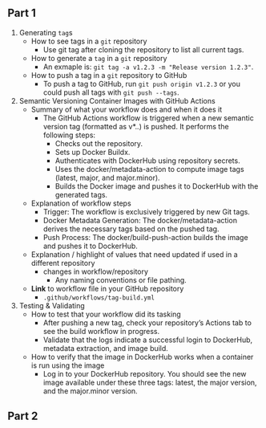 ## Part 1

1. Generating `tag`s 
    - How to see tags in a `git` repository
        - Use git tag after cloning the repository to list all current tags.
    - How to generate a `tag` in a `git` repository
        - An exmaple is: `git tag -a v1.2.3 -m "Release version 1.2.3"`.
    - How to push a tag in a `git` repository to GitHub
        - To push a tag to GitHub, run `git push origin v1.2.3` or you could push all tags with `git push --tags`.
2. Semantic Versioning Container Images with GitHub Actions
    - Summary of what your workflow does and when it does it
        - The GitHub Actions workflow is triggered when a new semantic version tag (formatted as v*.*.*) is pushed. It performs the following steps:
            - Checks out the repository.
            - Sets up Docker Buildx.
            - Authenticates with DockerHub using repository secrets.
            - Uses the docker/metadata-action to compute image tags (latest, major, and major.minor).
            - Builds the Docker image and pushes it to DockerHub with the generated tags.
    - Explanation of workflow steps
        - Trigger: The workflow is exclusively triggered by new Git tags.
        - Docker Metadata Generation: The docker/metadata-action derives the necessary tags based on the pushed tag.
        - Push Process: The docker/build-push-action builds the image and pushes it to DockerHub.
    - Explanation / highlight of values that need updated if used in a different repository
        - changes in workflow/repository
            - Any naming conventions or file pathing.
    - **Link** to workflow file in your GitHub repository
        - `.github/workflows/tag-build.yml`
3. Testing & Validating
    - How to test that your workflow did its tasking
        - After pushing a new tag, check your repository’s Actions tab to see the build workflow in progress.
        - Validate that the logs indicate a successful login to DockerHub, metadata extraction, and image build.
    - How to verify that the image in DockerHub works when a container is run using the image
        - Log in to your DockerHub repository. You should see the new image available under these three tags: latest, the major version, and the major.minor version.

## Part 2

